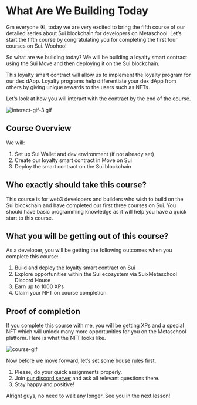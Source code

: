 # What Are We Building Today

Gm everyone ☀️, today we are very excited to bring the fifth course of our detailed series about Sui blockchain for developers on Metaschool. Let’s start the fifth course by congratulating you for completing the first four courses on Sui. Woohoo!

So what are we building today? We will be building a loyalty smart contract using the Sui Move and then deploying it on the Sui blockchain. 

This loyalty smart contract will allow us to implement the loyalty program for our dex dApp. Loyalty programs help differentiate your dex dApp from others by giving unique rewards to the users such as NFTs.

Let’s look at how you will interact with the contract by the end of the course.

![interact-gif-3.gif](https://github.com/0xmetaschool/Learning-Projects/blob/main/assests_for_all/sui-loyalty-dapp/What%20Are%20We%20Building%20Today/interact-gif-3.gif?raw=true)

## Course Overview

We will:

1. Set up Sui Wallet and dev environment (if not already set)
2. Create our loyalty smart contract in Move on Sui
3. Deploy the smart contract on the Sui blockchain

## Who exactly should take this course?

This course is for web3 developers and builders who wish to build on the Sui blockchain and have completed our first three courses on Sui. You should have basic programming knowledge as it will help you have a quick start to this course. 

## What you will be getting out of this course?

As a developer, you will be getting the following outcomes when you complete this course:

1. Build and deploy the loyalty smart contract on Sui
2. Explore opportunities within the Sui ecosystem via SuixMetaschool Discord House
3. Earn up to 1000 XPs
4. Claim your NFT on course completion

## Proof of completion

If you complete this course with me, you will be getting XPs and a special NFT which will unlock many more opportunities for you on the Metaschool platform. Here is what the NFT looks like.

![course-gif](https://github.com/0xmetaschool/Learning-Projects/blob/main/assests_for_all/assets_for_sui_c1/What%20Are%20We%20Learning%20Today%3F/image.gif?raw=true)

Now before we move forward, let’s set some house rules first.

1. Please, do your quick assignments properly. 
2. Join [our discord server](https://discord.gg/vbVMUwXWgc) and ask all relevant questions there.
3. Stay happy and positive!

Alright guys, no need to wait any longer. See you in the next lesson!